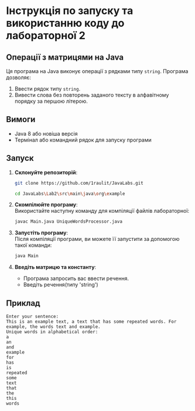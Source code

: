 # Інструкція по запуску та використанню коду до лабораторної 2

## Операції з матрицями на Java

Ця програма на Java виконує операції з рядками типу `string`. Програма дозволяє:
1. Ввести рядок типу `string`.
2. Вивести слова без повторень заданого тексту в алфавітному порядку за першою літерою.

## Вимоги

- Java 8 або новіша версія
- Термінал або командний рядок для запуску програми

## Запуск

1. **Склонуйте репозиторій**:  
   ```bash
   git clone https://github.com/1raulit/JavaLabs.git
   ```
   ```bash
   cd JavaLabs\Lab2\src\main\java\org\example
   ```

2. **Скомпілюйте програму**:  
   Використайте наступну команду для компіляції файлів лабораторної:
   ```bash
   javac Main.java UniqueWordsProcessor.java
   ```

3. **Запустіть програму**:  
   Після компіляції програми, ви можете її запустити за допомогою такої команди:
   ```bash
   java Main
   ```

4. **Введіть матрицю та константу**:  
    - Програма запросить вас ввести речення.
    - Введіть речення(типу 'string')

## Приклад

```
Enter your sentence: 
This is an example text, a text that has some repeated words. For example, the words text and example.
Unique words in alphabetical order:
a
an
and
example
for
has
is
repeated
some
text
that
the
this
words
```